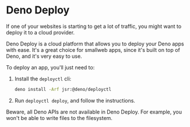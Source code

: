 # Deno Deploy

If one of your websites is starting to get a lot of traffic, you might want to deploy it to a cloud provider.

Deno Deploy is a cloud platform that allows you to deploy your Deno apps with ease. It's a great choice for smallweb apps, since it's built on top of Deno, and it's very easy to use.

To deploy an app, you'll just need to:

1. Install the `deployctl` cli:

    ```sh
    deno install -Arf jsr:@deno/deployctl
    ```

2. Run `deployctl deploy`, and follow the instructions.

Beware, all Deno APIs are not available in Deno Deploy. For example, you won't be able to write files to the filesystem.

#
